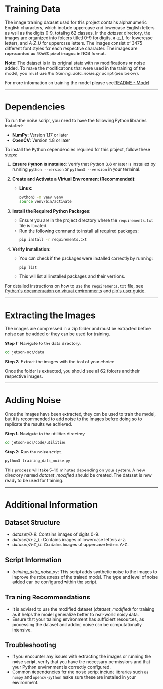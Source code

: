 
# Training Data

The image training dataset used for this project contains alphanumeric English characters, which include uppercase and lowercase English letters as well as the digits 0-9, totaling 62 classes. In the _dataset_ directory, the images are organized into folders titled 0-9 for digits, *a-z_L* for lowercase letters, and *A-Z_U* for uppercase letters. The images consist of 3475 different font styles for each respective character. The images are represented as 40x60 pixel images in RGB format.

**Note:** The dataset is in its original state with no modifications or noise added. To make the modifications that were used in the training of the model, you must use the _training_data_noise.py_ script (see below).

For more information on training the model please see [README - Model](https://github.com/tonygonzalez14/jetson-ocr/tree/main/code/model)

---
# Dependencies

To run the noise script, you need to have the following Python libraries installed:
* **NumPy**: Version 1.17 or later
* **OpenCV**: Version 4.8 or later

To install the Python dependencies required for this project, follow these steps:

1. **Ensure Python is Installed**: Verify that Python 3.8 or later is installed by running `python --version` or `python3 --version` in your terminal.

2. **Create and Activate a Virtual Environment (Recommended)**:
   - **Linux**:
     ```bash
     python3 -m venv venv
     source venv/bin/activate
     ```

3. **Install the Required Python Packages**:
   - Ensure you are in the project directory where the `requirements.txt` file is located.
   - Run the following command to install all required packages:
     ```bash
     pip install -r requirements.txt
     ```

4. **Verify Installation**:
   - You can check if the packages were installed correctly by running:
     ```bash
     pip list
     ```
   - This will list all installed packages and their versions.

For detailed instructions on how to use the `requirements.txt` file, see [Python's documentation on virtual environments](https://docs.python.org/3/library/venv.html) and [pip's user guide](https://pip.pypa.io/en/stable/user_guide/).

---
# Extracting the Images

The images are compressed in a zip folder and must be extracted before noise can be added or they can be used for training.

**Step 1:** Navigate to the data directory.
```bash
cd jetson-ocr/data
```

**Step 2:** Extract the images with the tool of your choice.

Once the folder is extracted, you should see all 62 folders and their respective images.

---
# Adding Noise

Once the images have been extracted, they can be used to train the model, but it is recommended to add noise to the images before doing so to replicate the results we achieved.

**Step 1:** Navigate to the utilities directory.
```bash
cd jetson-ocr/code/utilities
```

**Step 2:** Run the noise script.

```bash
python3 training_data_noise.py
```

This process will take 5-10 minutes depending on your system. A new directory named _dataset_modified_ should be created. The dataset is now ready to be used for training.

---
# Additional Information

## Dataset Structure
- _dataset/0-9_: Contains images of digits 0-9.
- _dataset/a-z_L_: Contains images of lowercase letters a-z.
- _dataset/A-Z_U_: Contains images of uppercase letters A-Z.

## Script Information
- _training_data_noise.py_: This script adds synthetic noise to the images to improve the robustness of the trained model. The type and level of noise added can be configured within the script.

## Training Recommendations
- It is advised to use the modified dataset (_dataset_modified_) for training as it helps the model generalize better to real-world noisy data.
- Ensure that your training environment has sufficient resources, as processing the dataset and adding noise can be computationally intensive.

## Troubleshooting
- If you encounter any issues with extracting the images or running the noise script, verify that you have the necessary permissions and that your Python environment is correctly configured.
- Common dependencies for the noise script include libraries such as `numpy` and `opencv-python` make sure these are installed in your environment.
